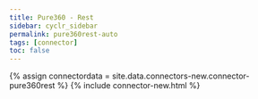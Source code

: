 ```yaml
---
title: Pure360 - Rest
sidebar: cyclr_sidebar
permalink: pure360rest-auto
tags: [connector]
toc: false
---
```

{% assign connectordata = site.data.connectors-new.connector-pure360rest %}
{% include connector-new.html %}	